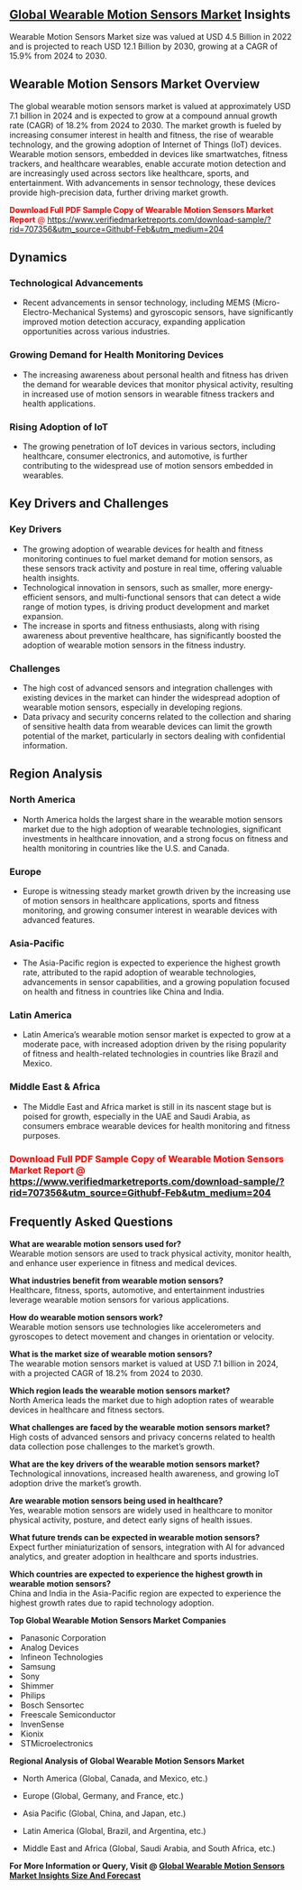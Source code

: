 <h2><a href="https://www.verifiedmarketreports.com/download-sample/?rid=707356&amp;utm_source=Githubf&amp;utm_medium=204" target="_blank">Global Wearable Motion Sensors Market</a> Insights</h2><p>Wearable Motion Sensors Market size was valued at USD 4.5 Billion in 2022 and is projected to reach USD 12.1 Billion by 2030, growing at a CAGR of 15.9% from 2024 to 2030.</p><p><h2>Wearable Motion Sensors Market Overview</h2> <p>The global wearable motion sensors market is valued at approximately USD 7.1 billion in 2024 and is expected to grow at a compound annual growth rate (CAGR) of 18.2% from 2024 to 2030. The market growth is fueled by increasing consumer interest in health and fitness, the rise of wearable technology, and the growing adoption of Internet of Things (IoT) devices. Wearable motion sensors, embedded in devices like smartwatches, fitness trackers, and healthcare wearables, enable accurate motion detection and are increasingly used across sectors like healthcare, sports, and entertainment. With advancements in sensor technology, these devices provide high-precision data, further driving market growth. <p><span class=""><span style="color: #ff0000;"><strong>Download Full PDF Sample Copy of Wearable Motion Sensors Market Report</strong> @ </span><a href="https://www.verifiedmarketreports.com/download-sample/?rid=707356&amp;utm_source=Githubf-Feb&amp;utm_medium=204" target="_blank">https://www.verifiedmarketreports.com/download-sample/?rid=707356&amp;utm_source=Githubf-Feb&amp;utm_medium=204</a></span></p> <h2>Dynamics</h2> <h3>Technological Advancements</h3> <ul> <li>Recent advancements in sensor technology, including MEMS (Micro-Electro-Mechanical Systems) and gyroscopic sensors, have significantly improved motion detection accuracy, expanding application opportunities across various industries.</li> </ul> <h3>Growing Demand for Health Monitoring Devices</h3> <ul> <li>The increasing awareness about personal health and fitness has driven the demand for wearable devices that monitor physical activity, resulting in increased use of motion sensors in wearable fitness trackers and health applications.</li> </ul> <h3>Rising Adoption of IoT</h3> <ul> <li>The growing penetration of IoT devices in various sectors, including healthcare, consumer electronics, and automotive, is further contributing to the widespread use of motion sensors embedded in wearables.</li> </ul> <h2>Key Drivers and Challenges</h2> <h3>Key Drivers</h3> <ul> <li>The growing adoption of wearable devices for health and fitness monitoring continues to fuel market demand for motion sensors, as these sensors track activity and posture in real time, offering valuable health insights.</li> <li>Technological innovation in sensors, such as smaller, more energy-efficient sensors, and multi-functional sensors that can detect a wide range of motion types, is driving product development and market expansion.</li> <li>The increase in sports and fitness enthusiasts, along with rising awareness about preventive healthcare, has significantly boosted the adoption of wearable motion sensors in the fitness industry.</li> </ul> <h3>Challenges</h3> <ul> <li>The high cost of advanced sensors and integration challenges with existing devices in the market can hinder the widespread adoption of wearable motion sensors, especially in developing regions.</li> <li>Data privacy and security concerns related to the collection and sharing of sensitive health data from wearable devices can limit the growth potential of the market, particularly in sectors dealing with confidential information.</li> </ul> <h2>Region Analysis</h2> <h3>North America</h3> <ul> <li>North America holds the largest share in the wearable motion sensors market due to the high adoption of wearable technologies, significant investments in healthcare innovation, and a strong focus on fitness and health monitoring in countries like the U.S. and Canada.</li> </ul> <h3>Europe</h3> <ul> <li>Europe is witnessing steady market growth driven by the increasing use of motion sensors in healthcare applications, sports and fitness monitoring, and growing consumer interest in wearable devices with advanced features.</li> </ul> <h3>Asia-Pacific</h3> <ul> <li>The Asia-Pacific region is expected to experience the highest growth rate, attributed to the rapid adoption of wearable technologies, advancements in sensor capabilities, and a growing population focused on health and fitness in countries like China and India.</li> </ul> <h3>Latin America</h3> <ul> <li>Latin America’s wearable motion sensor market is expected to grow at a moderate pace, with increased adoption driven by the rising popularity of fitness and health-related technologies in countries like Brazil and Mexico.</li> </ul> <h3>Middle East & Africa</h3> <ul> <li>The Middle East and Africa market is still in its nascent stage but is poised for growth, especially in the UAE and Saudi Arabia, as consumers embrace wearable devices for health monitoring and fitness purposes.</li> </ul> <h3><p><span class=""><span style="color: #ff0000;"><strong>Download Full PDF Sample Copy of Wearable Motion Sensors Market Report</strong> @ </span><a href="https://www.verifiedmarketreports.com/download-sample/?rid=707356&amp;utm_source=Githubf-Feb&amp;utm_medium=204" target="_blank">https://www.verifiedmarketreports.com/download-sample/?rid=707356&amp;utm_source=Githubf-Feb&amp;utm_medium=204</a></span></p></h3> <h2>Frequently Asked Questions</h2> <p><b>What are wearable motion sensors used for?</b><br>Wearable motion sensors are used to track physical activity, monitor health, and enhance user experience in fitness and medical devices.</p> <p><b>What industries benefit from wearable motion sensors?</b><br>Healthcare, fitness, sports, automotive, and entertainment industries leverage wearable motion sensors for various applications.</p> <p><b>How do wearable motion sensors work?</b><br>Wearable motion sensors use technologies like accelerometers and gyroscopes to detect movement and changes in orientation or velocity.</p> <p><b>What is the market size of wearable motion sensors?</b><br>The wearable motion sensors market is valued at USD 7.1 billion in 2024, with a projected CAGR of 18.2% from 2024 to 2030.</p> <p><b>Which region leads the wearable motion sensors market?</b><br>North America leads the market due to high adoption rates of wearable devices in healthcare and fitness sectors.</p> <p><b>What challenges are faced by the wearable motion sensors market?</b><br>High costs of advanced sensors and privacy concerns related to health data collection pose challenges to the market’s growth.</p> <p><b>What are the key drivers of the wearable motion sensors market?</b><br>Technological innovations, increased health awareness, and growing IoT adoption drive the market’s growth.</p> <p><b>Are wearable motion sensors being used in healthcare?</b><br>Yes, wearable motion sensors are widely used in healthcare to monitor physical activity, posture, and detect early signs of health issues.</p> <p><b>What future trends can be expected in wearable motion sensors?</b><br>Expect further miniaturization of sensors, integration with AI for advanced analytics, and greater adoption in healthcare and sports industries.</p> <p><b>Which countries are expected to experience the highest growth in wearable motion sensors?</b><br>China and India in the Asia-Pacific region are expected to experience the highest growth rates due to rapid technology adoption.</p> </p><p><strong>Top Global Wearable Motion Sensors Market Companies</strong></p><div data-test-id=""><p><li> Panasonic Corporation</li><li> Analog Devices</li><li> Infineon Technologies</li><li> Samsung</li><li> Sony</li><li> Shimmer</li><li> Philips</li><li> Bosch Sensortec</li><li> Freescale Semiconductor</li><li> InvenSense</li><li> Kionix</li><li> STMicroelectronics</li></p><div><strong>Regional Analysis of&nbsp;Global Wearable Motion Sensors Market</strong></div><ul><li dir="ltr"><p dir="ltr">North America&nbsp;(Global, Canada, and Mexico, etc.)</p></li><li dir="ltr"><p dir="ltr">Europe (Global, Germany, and France, etc.)</p></li><li dir="ltr"><p dir="ltr">Asia Pacific&nbsp;(Global, China, and Japan, etc.)</p></li><li dir="ltr"><p dir="ltr">Latin America&nbsp;(Global, Brazil, and Argentina, etc.)</p></li><li dir="ltr">Middle East and Africa&nbsp;(Global, Saudi Arabia, and South Africa, etc.)</li></ul><p><strong>For More Information or Query, Visit @&nbsp;</strong><strong><a href="https://www.verifiedmarketreports.com/product/wearable-motion-sensors-market/?utm_source=Githubf&amp;utm_medium=204" target="_blank">Global Wearable Motion Sensors Market Insights Size And Forecast</a></strong></p></div>
